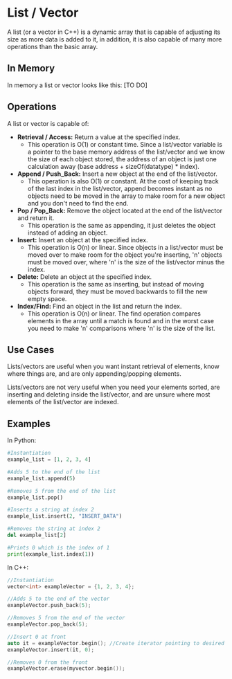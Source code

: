 # List / Vector

A list (or a vector in C++) is a dynamic array that is capable of adjusting its size as more data is added to it, in addition, it is also capable of many more operations than the basic array.

## In Memory

In memory a list or vector looks like this: \[TO DO\]

## Operations

A list or vector is capable of:

* **Retrieval / Access:** Return a value at the specified index.
    * This operation is O(1) or constant time. Since a list/vector variable is a pointer to the base memory address of the list/vector and we know the size of each object stored, the address of an object is just one calculation away (base address + sizeOf(datatype) * index).
* **Append / Push_Back:** Insert a new object at the end of the list/vector.
    * This operation is also O(1) or constant. At the cost of keeping track of the last index in the list/vector, append becomes instant as no objects need to be moved in the array to make room for a new object and you don't need to find the end.
* **Pop / Pop_Back:** Remove the object located at the end of the list/vector and return it.
    * This operation is the same as appending, it just deletes the object instead of adding an object.
* **Insert:** Insert an object at the specified index.
    * This operation is O(n) or linear. Since objects in a list/vector must be moved over to make room for the object you're inserting, 'n' objects must be moved over, where 'n' is the size of the list/vector minus the index.
* **Delete:** Delete an object at the specified index.
    * This operation is the same as inserting, but instead of moving objects forward, they must be moved backwards to fill the new empty space.
* **Index/Find:** Find an object in the list and return the index.
    * This operation is O(n) or linear. The find operation compares elements in the array until a match is found and in the worst case you need to make 'n' comparisons where 'n' is the size of the list.

## Use Cases

Lists/vectors are useful when you want instant retrieval of elements, know where things are, and are only appending/popping elements.

Lists/vectors are not very useful when you need your elements sorted, are inserting and deleting inside the list/vector, and are unsure where most elements of the list/vector are indexed.

## Examples

In Python:

```python
#Instantiation
example_list = [1, 2, 3, 4]

#Adds 5 to the end of the list
example_list.append(5)

#Removes 5 from the end of the list
example_list.pop()

#Inserts a string at index 2
example_list.insert(2, "INSERT_DATA")

#Removes the string at index 2
del example_list[2]

#Prints 0 which is the index of 1
print(example_list.index(1))
```

In C++:

```C++
//Instantiation
vector<int> exampleVector = {1, 2, 3, 4};

//Adds 5 to the end of the vector
exampleVector.push_back(5);

//Removes 5 from the end of the vector
exampleVector.pop_back(5);

//Insert 0 at front
auto it = exampleVector.begin(); //Create iterator pointing to desired index
exampleVector.insert(it, 0);

//Removes 0 from the front
exampleVector.erase(myvector.begin());
```
